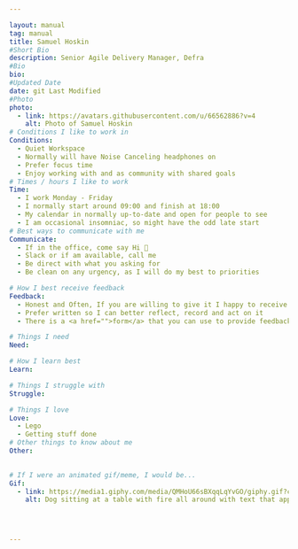 ```yaml
---

layout: manual
tag: manual
title: Samuel Hoskin
#Short Bio
description: Senior Agile Delivery Manager, Defra 
#Bio
bio: 
#Updated Date
date: git Last Modified
#Photo
photo:
  - link: https://avatars.githubusercontent.com/u/66562886?v=4
    alt: Photo of Samuel Hoskin
# Conditions I like to work in
Conditions:
  - Quiet Workspace
  - Normally will have Noise Canceling headphones on
  - Prefer focus time
  - Enjoy working with and as community with shared goals
# Times / hours I like to work
Time:
  - I work Monday - Friday
  - I normally start around 09:00 and finish at 18:00
  - My calendar in normally up-to-date and open for people to see 
  - I am occasional insomniac, so might have the odd late start
# Best ways to communicate with me
Communicate:
  - If in the office, come say Hi 👋
  - Slack or if am available, call me
  - Be direct with what you asking for
  - Be clean on any urgency, as I will do my best to priorities

# How I best receive feedback
Feedback:
  - Honest and Often, If you are willing to give it I happy to receive it 
  - Prefer written so I can better reflect, record and act on it
  - There is a <a href="">form</a> that you can use to provide feedback

# Things I need
Need:

# How I learn best
Learn:

# Things I struggle with
Struggle:

# Things I love
Love:
  - Lego
  - Getting stuff done
# Other things to know about me
Other:
  

# If I were an animated gif/meme, I would be...
Gif:
  - link: https://media1.giphy.com/media/QMHoU66sBXqqLqYvGO/giphy.gif?cid=ecf05e47tmo9oqg72h23pgylb9yclre2gk0vgmqo1kgaa431&ep=v1_gifs_search&rid=giphy.gif&ct=g
    alt: Dog sitting at a table with fire all around with text that appears saying "This is fine.".



     
---
```

